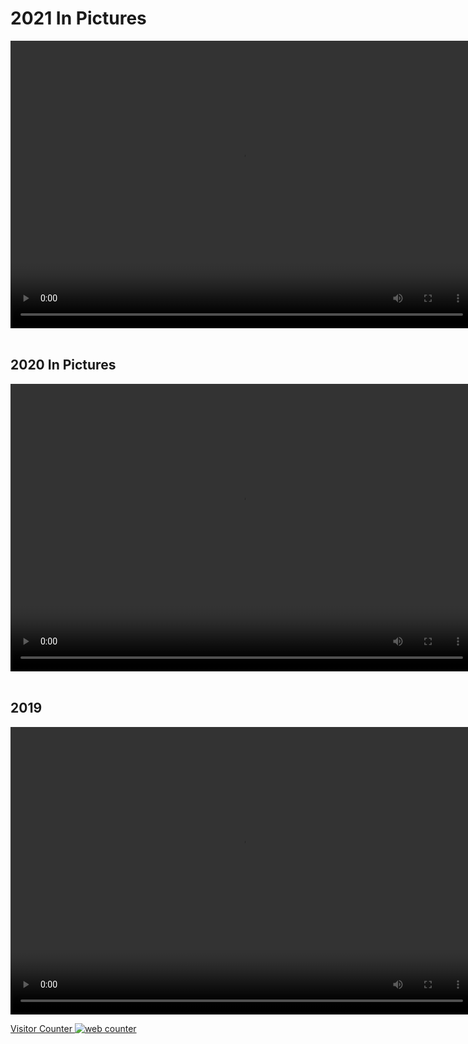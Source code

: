 
<H1> 2021 In Pictures </H1>
  <video width="740" height="460" controls>
  <source src="2021.mp4" type="video/mp4">
  <source src="2021.mp4" type="video/webm">
  <p> <a href="2021.mp4"></a></p>
</video>

<br>
<br>

<H2> 2020 In Pictures </H2>
  <video width="740" height="460" controls>
  <source src="2020 in Pictures.mp4" type="video/mp4">
  <source src="2020 in Pictures.mp4" type="video/webm">
  <p> <a href="2020 in Pictures.mp4"></a></p>
</video>

<br>
<br>

<H2> 2019 </H2>
  <video width="740" height="460" controls>
  <source src="Interfaces Team Small.mp4" type="video/mp4">
  <source src="Interfaces Team Small.mp4" type="video/webm">
  <p> <a href="Interfaces Team Small.mp4"></a></p>
</video>





<!-- hitwebcounter Code START -->
<a href="https://www.hitwebcounter.com" target="_blank">
<p>Visitor Counter 
<img src="https://hitwebcounter.com/counter/counter.php?page=7734552&style=0032&nbdigits=2&type=page&initCount=0" title="Free Counter" Alt="web counter"   border="0" />                                    
</p>                                    

